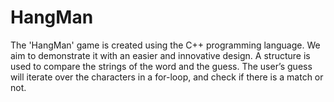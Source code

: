 # HangMan

The 'HangMan' game is created using the C++ programming language. We aim to demonstrate it with an easier and innovative design. A structure is used to compare the strings of the word and the guess. The user’s guess will iterate over the characters in a for-loop, and check if there is a match or not.
